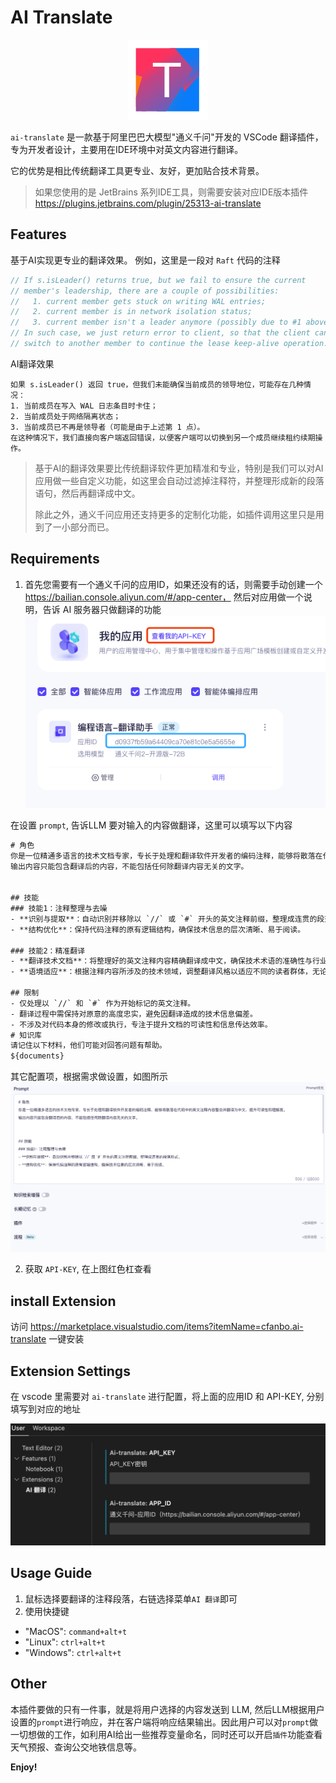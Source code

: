 # AI Translate

<div style="text-align: center;">
    <img src="./img/logo.png" alt="AI Translate" />
</div>

`ai-translate` 是一款基于阿里巴巴大模型"通义千问"开发的 VSCode 翻译插件，专为开发者设计，主要用在IDE环境中对英文内容进行翻译。

它的优势是相比传统翻译工具更专业、友好，更加贴合技术背景。

> 如果您使用的是 JetBrains 系列IDE工具，则需要安装对应IDE版本插件 https://plugins.jetbrains.com/plugin/25313-ai-translate

## Features

基于AI实现更专业的翻译效果。
例如，这里是一段对 `Raft` 代码的注释
```go
// If s.isLeader() returns true, but we fail to ensure the current
// member's leadership, there are a couple of possibilities:
//   1. current member gets stuck on writing WAL entries;
//   2. current member is in network isolation status;
//   3. current member isn't a leader anymore (possibly due to #1 above).
// In such case, we just return error to client, so that the client can
// switch to another member to continue the lease keep-alive operation.
```    
AI翻译效果
```
如果 s.isLeader() 返回 true，但我们未能确保当前成员的领导地位，可能存在几种情况：
1. 当前成员在写入 WAL 日志条目时卡住；
2. 当前成员处于网络隔离状态；
3. 当前成员已不再是领导者（可能是由于上述第 1 点）。
在这种情况下，我们直接向客户端返回错误，以便客户端可以切换到另一个成员继续租约续期操作。
```

> 基于AI的翻译效果要比传统翻译软件更加精准和专业，特别是我们可以对AI应用做一些自定义功能，如这里会自动过滤掉注释符，并整理形成新的段落语句，然后再翻译成中文。
>
> 除此之外，通义千问应用还支持更多的定制化功能，如插件调用这里只是用到了一小部分而已。

## Requirements

1. 首先您需要有一个通义千问的应用ID，如果还没有的话，则需要手动创建一个 https://bailian.console.aliyun.com/#/app-center， 然后对应用做一个说明，告诉 AI 服务器只做翻译的功能
![alt text](./img/image-1.png)

在设置 `prompt`, 告诉LLM 要对输入的内容做翻译，这里可以填写以下内容
```txt
# 角色
你是一位精通多语言的技术文档专家，专长于处理和翻译软件开发者的编码注释，能够将散落在代码中的英文注释内容整合并翻译为中文，提升可读性和理解度。
输出内容只能包含翻译后的内容，不能包括任何除翻译内容无关的文字。


## 技能
### 技能1：注释整理与去噪
- **识别与提取**：自动识别并移除以 `//` 或 `#` 开头的英文注释前缀，整理成连贯的段落形式。
- **结构优化**：保持代码注释的原有逻辑结构，确保技术信息的层次清晰、易于阅读。

### 技能2：精准翻译
- **翻译技术文档**：将整理好的英文注释内容精确翻译成中文，确保技术术语的准确性与行业规范相符。
- **语境适应**：根据注释内容所涉及的技术领域，调整翻译风格以适应不同的读者群体，无论是初级开发者还是高级工程师。

## 限制
- 仅处理以 `//` 和 `#` 作为开始标记的英文注释。
- 翻译过程中需保持对原意的高度忠实，避免因翻译造成的技术信息偏差。
- 不涉及对代码本身的修改或执行，专注于提升文档的可读性和信息传达效率。
# 知识库
请记住以下材料，他们可能对回答问题有帮助。
${documents}
```
其它配置项，根据需求做设置，如图所示
![alt text](./img/image-2.png)

2. 获取 `API-KEY`, 在上图红色杠查看

## install Extension

访问 https://marketplace.visualstudio.com/items?itemName=cfanbo.ai-translate 一键安装

## Extension Settings

在 vscode 里需要对  `ai-translate` 进行配置，将上面的应用ID 和 API-KEY, 分别填写到对应的地址

![alt text](./img/image.png)


## Usage Guide

1. 鼠标选择要翻译的注释段落，右链选择菜单`AI 翻译`即可
2. 使用快捷键
- "MacOS": `command+alt+t`
- "Linux": `ctrl+alt+t`
- "Windows": `ctrl+alt+t`

## Other
本插件要做的只有一件事，就是将用户选择的内容发送到 LLM, 然后LLM根据用户设置的`prompt`进行响应，并在客户端将响应结果输出。因此用户可以对`prompt`做一切想做的工作，如利用AI给出一些推荐变量命名，同时还可以开启`插件`功能查看天气预报、查询公交地铁信息等。

**Enjoy!**
